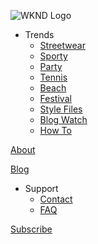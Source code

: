 ![WKND Logo](/media_1ed978beab279953a7181b9684e0d2f43e30ea32c.png)

- Trends
  - [Streetwear](https://www.wknd-trendsetters.site/)
  - [Sporty](https://www.wknd-trendsetters.site/)
  - [Party](https://www.wknd-trendsetters.site/)
  - [Tennis](https://www.wknd-trendsetters.site/)
  - [Beach](https://www.wknd-trendsetters.site/)
  - [Festival](https://www.wknd-trendsetters.site/)
  - [Style Files](https://www.wknd-trendsetters.site/)
  - [Blog Watch](https://www.wknd-trendsetters.site/)
  - [How To](https://www.wknd-trendsetters.site/)

[About](/fashion-trends-of-the-season)

[Blog](/fashion-insights)

- Support
  - [Contact](/faq)
  - [FAQ](/faq)

[Subscribe](https://www.wknd-trendsetters.site/)
